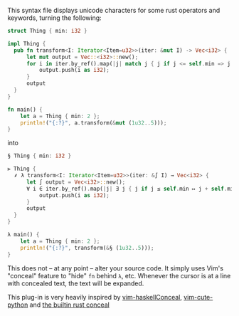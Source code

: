 This syntax file displays unicode characters for some rust operators and
keywords, turning the following:

```rust
struct Thing { min: i32 }

impl Thing {
  pub fn transform<I: Iterator<Item=u32>>(iter: &mut I) -> Vec<i32> {
      let mut output = Vec::<i32>::new();
      for i in iter.by_ref().map(|j| match j { j if j <= self.min => j + self.min, j => j }) {
          output.push(i as i32);
      }
      output
  }
}

fn main() {
    let a = Thing { min: 2 };
    println!("{:?}", a.transform(&mut (1u32..5)));
}
```

into

```rust
§ Thing { min: i32 }

⫸ Thing {
  ⸙ λ transform<I: Iterator<Item=u32>>(iter: &∫ I) → Vec<i32> {
      let ∫ output = Vec<i32>::new();
      ∀ i ∈ iter.by_ref().map(|j| ∃ j { j if j ≤ self.min ↦ j + self.min, j ↦ j }) {
          output.push(i as i32);
      }
      output
  }
}

λ main() {
    let a = Thing { min: 2 };
    println!("{:?}", transform(&§ (1u32..5)));
}
```

This does not – at any point – alter your source code. It simply uses Vim's
"conceal" feature to "hide" `fn` behind `λ`, etc. Whenever the cursor is at a
line with concealed text, the text will be expanded.

This plug-in is very heavily inspired by [vim-haskellConceal][],
[vim-cute-python][] and [the builtin rust conceal][]

[vim-haskellConceal]: https://github.com/Twinside/vim-haskellConceal
[vim-cute-python]: https://github.com/yawaramin/vim-cute-python
[the builtin rust conceal]: https://github.com/rust-lang/rust.vim/blob/master/after/syntax/rust.vim
